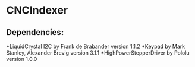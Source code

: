 # CNCIndexer
## Dependencies:
*LiquidCrystal I2C by Frank de Brabander version 1.1.2
*Keypad by Mark Stanley, Alexander Brevig version 3.1.1
*HighPowerStepperDriver by Pololu version 1.0.0
